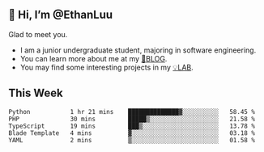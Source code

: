 ## 👋 Hi, I’m @EthanLuu

Glad to meet you.

- I am a junior undergraduate student, majoring in software engineering.
- You can learn more about me at my [📝BLOG](https://blog.ethanloo.cn).
- You may find some interesting projects in my [💡LAB](https://lab.ethanloo.cn).

## This Week
<!--START_SECTION:waka-->
```text
Python           1 hr 21 mins    ██████████████▓░░░░░░░░░░   58.45 % 
PHP              30 mins         █████▒░░░░░░░░░░░░░░░░░░░   21.58 % 
TypeScript       19 mins         ███▒░░░░░░░░░░░░░░░░░░░░░   13.78 % 
Blade Template   4 mins          ▓░░░░░░░░░░░░░░░░░░░░░░░░   03.18 % 
YAML             2 mins          ▒░░░░░░░░░░░░░░░░░░░░░░░░   01.58 % 
```
<!--END_SECTION:waka-->
